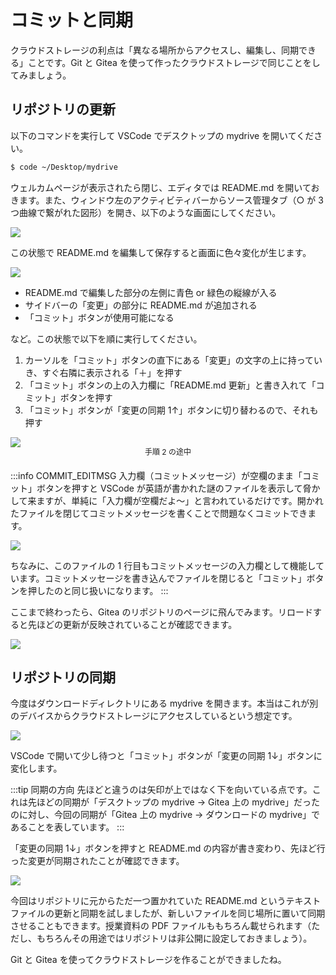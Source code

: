 # コミットと同期

クラウドストレージの利点は「異なる場所からアクセスし、編集し、同期できる」ことです。Git と Gitea を使って作ったクラウドストレージで同じことをしてみましょう。

## リポジトリの更新

以下のコマンドを実行して VSCode でデスクトップの mydrive を開いてください。

```sh
$ code ~/Desktop/mydrive
```

ウェルカムページが表示されたら閉じ、エディタでは README.md を開いておきます。また、ウィンドウ左のアクティビティバーからソース管理タブ（○ が 3 つ曲線で繋がれた図形）を開き、以下のような画面にしてください。

![](https://md.trap.jp/uploads/upload_ab7b01699a147f647ee4877360035b4c.png)

この状態で README.md を編集して保存すると画面に色々変化が生じます。

![](https://md.trap.jp/uploads/upload_692f288ff341740034e6b5dcd1f12ddd.png)

- README.md で編集した部分の左側に青色 or 緑色の縦線が入る
- サイドバーの「変更」の部分に README.md が追加される
- 「コミット」ボタンが使用可能になる

など。この状態で以下を順に実行してください。

1. カーソルを「コミット」ボタンの直下にある「変更」の文字の上に持っていき、すぐ右隣に表示される「＋」を押す
2. 「コミット」ボタンの上の入力欄に「README.md 更新」と書き入れて「コミット」ボタンを押す
3. 「コミット」ボタンが「変更の同期 1↑」ボタンに切り替わるので、それも押す

![](https://md.trap.jp/uploads/upload_3f6e6d08bf6ff02c34ee21cc4b1e9e4d.png)
<p style="font-size: 12px; text-align: center; margin: -16px 0 20px 0">手順 2 の途中</p>

:::info COMMIT_EDITMSG
入力欄（コミットメッセージ）が空欄のまま「コミット」ボタンを押すと VSCode が英語が書かれた謎のファイルを表示して脅かして来ますが、単純に「入力欄が空欄だよ〜」と言われているだけです。開かれたファイルを閉じてコミットメッセージを書くことで問題なくコミットできます。

![](https://md.trap.jp/uploads/upload_b695d2874b17d74872c5d08de0bebf70.png)

ちなみに、このファイルの 1 行目もコミットメッセージの入力欄として機能しています。コミットメッセージを書き込んでファイルを閉じると「コミット」ボタンを押したのと同じ扱いになります。
:::

ここまで終わったら、Gitea のリポジトリのページに飛んでみます。リロードすると先ほどの更新が反映されていることが確認できます。

![](https://md.trap.jp/uploads/upload_ea783a5e23ba7064f550bb085c432a0c.png)

## リポジトリの同期

今度はダウンロードディレクトリにある mydrive を開きます。本当はこれが別のデバイスからクラウドストレージにアクセスしているという想定です。

![](https://md.trap.jp/uploads/upload_32e50e69539a1b8f890a2bcae1be5aa8.png)

VSCode で開いて少し待つと「コミット」ボタンが「変更の同期 1↓」ボタンに変化します。

:::tip 同期の方向
先ほどと違うのは矢印が上ではなく下を向いている点です。これは先ほどの同期が「デスクトップの mydrive → Gitea 上の mydrive」だったのに対し、今回の同期が「Gitea 上の mydrive → ダウンロードの mydrive」であることを表しています。
:::

「変更の同期 1↓」ボタンを押すと README.md の内容が書き変わり、先ほど行った変更が同期されたことが確認できます。

![](https://md.trap.jp/uploads/upload_abd67dc27feefeff9b60fe81052d43f9.png)

今回はリポジトリに元からただ一つ置かれていた README.md というテキストファイルの更新と同期を試しましたが、新しいファイルを同じ場所に置いて同期させることもできます。授業資料の PDF ファイルももちろん載せられます（ただし、もちろんその用途ではリポジトリは非公開に設定しておきましょう）。

Git と Gitea を使ってクラウドストレージを作ることができましたね。